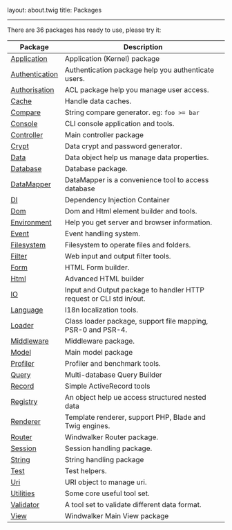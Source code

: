 layout: about.twig
title: Packages

---

There are 36 packages has ready to use, please try it:

| Package | Description |
| --- | --- |
| [Application](https://github.com/ventoviro/windwalker-application) | Application (Kernel) package |
| [Authentication](https://github.com/ventoviro/windwalker-authentication) | Authentication package help you authenticate users. |
| [Authorisation](https://github.com/ventoviro/windwalker-authorisation) | ACL package help you manage user access. |
| [Cache](https://github.com/ventoviro/windwalker-cache) | Handle data caches. |
| [Compare](https://github.com/ventoviro/windwalker-compare) | String compare generator. eg: `foo >= bar` |
| [Console](https://github.com/ventoviro/windwalker-console) | CLI console application and tools. |
| [Controller](https://github.com/ventoviro/windwalker-controller) | Main controller package |
| [Crypt](https://github.com/ventoviro/windwalker-crypt) | Data crypt and password generator. |
| [Data](https://github.com/ventoviro/windwalker-data) | Data object help us manage data properties. |
| [Database](https://github.com/ventoviro/windwalker-database) | Database package. |
| [DataMapper](https://github.com/ventoviro/windwalker-datamapper) | DataMapper is a convenience tool to access database |
| [DI](https://github.com/ventoviro/windwalker-di) | Dependency Injection Container |
| [Dom](https://github.com/ventoviro/windwalker-dom) | Dom and Html element builder and tools. |
| [Environment](https://github.com/ventoviro/windwalker-environment) | Help you get server and browser information. |
| [Event](https://github.com/ventoviro/windwalker-event) | Event handling system. |
| [Filesystem](https://github.com/ventoviro/windwalker-filesystem) | Filesystem to operate files and folders. |
| [Filter](https://github.com/ventoviro/windwalker-filter) | Web input and output filter tools. |
| [Form](https://github.com/ventoviro/windwalker-form) | HTML Form builder. |
| [Html](https://github.com/ventoviro/windwalker-html) | Advanced HTML builder |
| [IO](https://github.com/ventoviro/windwalker-io) | Input and Output package to handler HTTP request or CLI std in/out. |
| [Language](https://github.com/ventoviro/windwalker-language) | I18n localization tools. |
| [Loader](https://github.com/ventoviro/windwalker-loader) | Class loader package, support file mapping, PSR-0 and PSR-4. |
| [Middleware](https://github.com/ventoviro/windwalker-middleware) | Middleware package. |
| [Model](https://github.com/ventoviro/windwalker-model) | Main model package |
| [Profiler](https://github.com/ventoviro/windwalker-profiler) | Profiler and benchmark tools. |
| [Query](https://github.com/ventoviro/windwalker-query) | Multi-database Query Builder |
| [Record](https://github.com/ventoviro/windwalker-record) | Simple ActiveRecord tools |
| [Registry](https://github.com/ventoviro/windwalker-registry) | An object help ue access structured nested data |
| [Renderer](https://github.com/ventoviro/windwalker-renderer) | Template renderer, support PHP, Blade and Twig engines. |
| [Router](https://github.com/ventoviro/windwalker-router) | Windwalker Router package. |
| [Session](https://github.com/ventoviro/windwalker-session) | Session handling package. |
| [String](https://github.com/ventoviro/windwalker-string) | String handling package |
| [Test](https://github.com/ventoviro/windwalker-test) | Test helpers. |
| [Uri](https://github.com/ventoviro/windwalker-uri) | URI object to manage uri. |
| [Utilities](https://github.com/ventoviro/windwalker-utilities) | Some core useful tool set. |
| [Validator](https://github.com/ventoviro/windwalker-validator) | A tool set to validate different data format. |
| [View](https://github.com/ventoviro/windwalker-view) | Windwalker Main View package |
